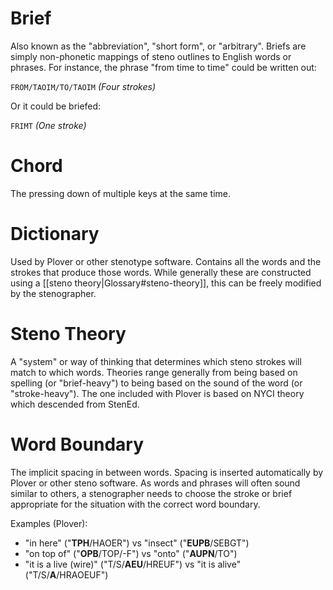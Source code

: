 # Brief

Also known as the "abbreviation", "short form", or "arbitrary".  Briefs
are simply non-phonetic mappings of steno outlines to English words or
phrases. For instance, the phrase "from time to time" could be written
out:

`FROM/TAOIM/TO/TAOIM` *(Four strokes)*

Or it could be briefed:

`FRIMT` *(One stroke)*

# Chord

The pressing down of multiple keys at the same time.

# Dictionary

Used by Plover or other stenotype software. Contains all the words and
the strokes that produce those words. While generally these are
constructed using a [[steno theory|Glossary#steno-theory]], this can be freely modified by the
stenographer.

# Steno Theory

A "system" or way of thinking that determines which steno strokes will
match to which words. Theories range generally from being based on
spelling (or "brief-heavy") to being based on the sound of the word (or
"stroke-heavy"). The one included with Plover is based on NYCI theory
which descended from StenEd.

# Word Boundary

The implicit spacing in between words. Spacing is inserted automatically
by Plover or other steno software. As words and phrases will often sound
similar to others, a stenographer needs to choose the stroke or brief
appropriate for the situation with the correct word boundary.

Examples (Plover):

* "in here" ("**TPH**/HAOER") vs "insect" ("**EUPB**/SEBGT")
* "on top of" ("**OPB**/TOP/-F") vs "onto" ("**AUPN**/TO")
* "it is a live (wire)" ("T/S/**AEU**/HREUF") vs "it is alive" ("T/S/**A**/HRAOEUF")

